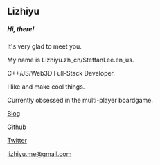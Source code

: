 ## Lizhiyu

##### Hi, there!
It's very glad to meet you.

My name is Lizhiyu.zh_cn/SteffanLee.en_us.

C++/JS/Web3D Full-Stack Developer.

I like and make cool things.

Currently obsessed in the multi-player boardgame.

[Blog](https://lizhiyu.me)

[Github](https://github.com/lizhiyu-me)

[Twitter](https://twitter.com/lychee_fish) 

[lizhiyu.me@gmail.com](mailto:lizhiyu.me@gmail.com)